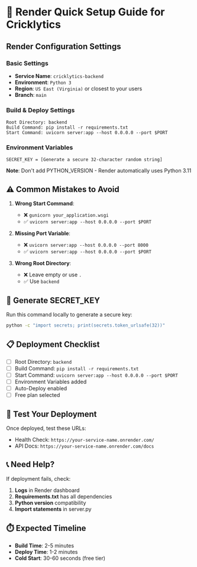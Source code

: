 # 🚀 Render Quick Setup Guide for Cricklytics

## Render Configuration Settings

### Basic Settings
- **Service Name**: `cricklytics-backend`
- **Environment**: `Python 3`
- **Region**: `US East (Virginia)` or closest to your users
- **Branch**: `main`

### Build & Deploy Settings
```
Root Directory: backend
Build Command: pip install -r requirements.txt
Start Command: uvicorn server:app --host 0.0.0.0 --port $PORT
```

### Environment Variables
```
SECRET_KEY = [Generate a secure 32-character random string]
```

**Note**: Don't add PYTHON_VERSION - Render automatically uses Python 3.11

## ⚠️ Common Mistakes to Avoid

1. **Wrong Start Command**: 
   - ❌ `gunicorn your_application.wsgi`
   - ✅ `uvicorn server:app --host 0.0.0.0 --port $PORT`

2. **Missing Port Variable**: 
   - ❌ `uvicorn server:app --host 0.0.0.0 --port 8000`
   - ✅ `uvicorn server:app --host 0.0.0.0 --port $PORT`

3. **Wrong Root Directory**: 
   - ❌ Leave empty or use `.`
   - ✅ Use `backend`

## 🔧 Generate SECRET_KEY

Run this command locally to generate a secure key:
```bash
python -c "import secrets; print(secrets.token_urlsafe(32))"
```

## 📋 Deployment Checklist

- [ ] Root Directory: `backend`
- [ ] Build Command: `pip install -r requirements.txt`  
- [ ] Start Command: `uvicorn server:app --host 0.0.0.0 --port $PORT`
- [ ] Environment Variables added
- [ ] Auto-Deploy enabled
- [ ] Free plan selected

## 🧪 Test Your Deployment

Once deployed, test these URLs:
- Health Check: `https://your-service-name.onrender.com/`
- API Docs: `https://your-service-name.onrender.com/docs`

## 📞 Need Help?

If deployment fails, check:
1. **Logs** in Render dashboard
2. **Requirements.txt** has all dependencies
3. **Python version** compatibility
4. **Import statements** in server.py

## ⏱️ Expected Timeline

- **Build Time**: 2-5 minutes
- **Deploy Time**: 1-2 minutes
- **Cold Start**: 30-60 seconds (free tier)
